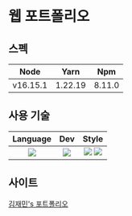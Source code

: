 # 웹 포트폴리오

## 스펙
|Node|Yarn|Npm|
|:--:|:--:|:--:|
|v16.15.1|1.22.19|8.11.0|

## 사용 기술
|Language|Dev|Style|
|:--:|:--:|:--:|
|<img src="https://img.shields.io/badge/Typescript-3178C6?style=flat&logo=typescript&logoColor=white">|<img src="https://img.shields.io/badge/Next-000000?style=flat&logo=Next.js&logoColor=white"/>|<img src="https://img.shields.io/badge/Tailwind CSS-06B6D4?style=flat&logo=Tailwind CSS&logoColor=white"/> <img src="https://img.shields.io/badge/SCSS-CC6699?style=flat&logo=Sass&logoColor=white"/>|

## 사이트
[김재민's 포트폴리오](https://www.jaemin96.com/)